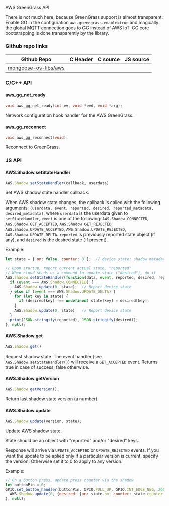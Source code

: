 
AWS GreenGrass API.

There is not much here, because GreenGrass support is almost transparent.
Enable GG in the configuration `aws.greengrass.enable=true` and magically
the global MQTT connection goes to GG instead of AWS IoT.
GG core bootstrapping is done transparently by the library.
 
### Github repo links
| Github Repo | C Header | C source  | JS source |
| ----------- | -------- | --------  | ----------------- |
| [mongoose-os-libs/aws](https://github.com/mongoose-os-libs/aws) | &nbsp; | &nbsp;  | &nbsp;         |


### C/С++ API
#### aws_gg_net_ready

```c
void aws_gg_net_ready(int ev, void *evd, void *arg);
```
 Network configuration hook handler for the AWS GreenGrass. 
#### aws_gg_reconnect

```c
void aws_gg_reconnect(void);
```
 Reconnect to GreenGrass. 

### JS API
#### AWS.Shadow.setStateHandler

```javascript
AWS.Shadow.setStateHandler(callback, userdata)
```

Set AWS shadow state handler callback.

When AWS shadow state changes, the callback is
called with the following arguments: `(userdata, event, reported,
desired, reported_metadata, desired_metadata)`,
where `userdata` is the userdata given to `setStateHandler`,
`event` is one of the following: `AWS.Shadow.CONNECTED`,
`AWS.Shadow.GET_ACCEPTED`,
`AWS.Shadow.GET_REJECTED`, `AWS.Shadow.UPDATE_ACCEPTED`,
`AWS.Shadow.UPDATE_REJECTED`, `AWS.Shadow.UPDATE_DELTA`.
`reported` is previously reported state object (if any), and `desired`
is the desired state (if present).

Example:
```javascript
let state = { on: false, counter: 0 };  // device state: shadow metadata

// Upon startup, report current actual state, "reported"
// When cloud sends us a command to update state ("desired"), do it
AWS.Shadow.setStateHandler(function(data, event, reported, desired, reported_metadata, desired_metadata) {
  if (event === AWS.Shadow.CONNECTED) {
    AWS.Shadow.update(0, state);  // Report device state
  } else if (event === AWS.Shadow.UPDATE_DELTA) {
    for (let key in state) {
      if (desired[key] !== undefined) state[key] = desired[key];
    }
    AWS.Shadow.update(0, state);  // Report device state
  }
  print(JSON.stringify(reported), JSON.stringify(desired));
}, null);
```
#### AWS.Shadow.get

```javascript
AWS.Shadow.get()
```

Request shadow state. The event handler (see
`AWS.Shadow.setStateHandler()`) will receive a `GET_ACCEPTED` event.
Returns true in case of success, false otherwise.
#### AWS.Shadow.getVersion

```javascript
AWS.Shadow.getVersion();
```
Return last shadow state version (a number).
#### AWS.Shadow.update

```javascript
AWS.Shadow.update(version, state);
```

Update AWS shadow state.

State should be an object with "reported" and/or "desired" keys.

Response will arrive via `UPDATE_ACCEPTED` or `UPDATE_REJECTED` events.
If you want the update to be aplied only if a particular version is
current, specify the version. Otherwise set it to 0 to apply to any
version.

Example:
```javascript
// On a button press, update press counter via the shadow
let buttonPin = 0;
GPIO.set_button_handler(buttonPin, GPIO.PULL_UP, GPIO.INT_EDGE_NEG, 200, function() {
  AWS.Shadow.update(0, {desired: {on: state.on, counter: state.counter + 1}});
}, null);
```
